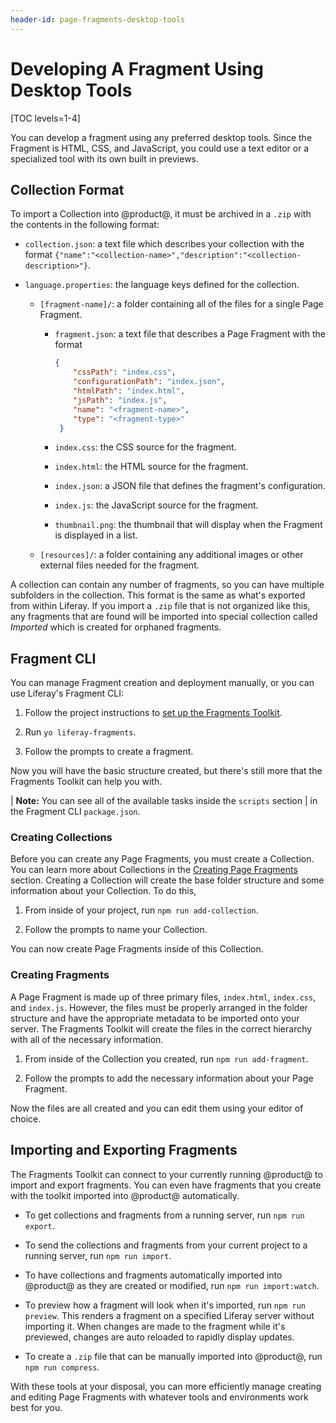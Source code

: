 ```yaml
---
header-id: page-fragments-desktop-tools
---
```


# Developing A Fragment Using Desktop Tools

[TOC levels=1-4]

You can develop a fragment using any preferred desktop tools. Since the Fragment
is HTML, CSS, and JavaScript, you could use a text editor or a specialized tool
with its own built in previews. 

## Collection Format

To import a Collection into @product@, it must be archived in a `.zip` with the
contents in the following format:

- `collection.json`: a text file which describes your collection with the 
     format `{"name":"<collection-name>","description":"<collection-description>"}`.

- `language.properties`: the language keys defined for the collection.

    - `[fragment-name]/`: a folder containing all of the files for a single 
     Page Fragment.

        - `fragment.json`: a text file that describes a Page Fragment with the 
          format

          ```json
          {
              "cssPath": "index.css",
              "configurationPath": "index.json",
              "htmlPath": "index.html",
              "jsPath": "index.js",
              "name": "<fragment-name>",
              "type": "<fragment-type>"
           }
           ```

        - `index.css`: the CSS source for the fragment.

        - `index.html`: the HTML source for the fragment.

        - `index.json`: a JSON file that defines the fragment's configuration.

        - `index.js`: the JavaScript source for the fragment.

        - `thumbnail.png`: the thumbnail that will display when the Fragment is
          displayed in a list.

    - `[resources]/`: a folder containing any additional images or other
      external files needed for the fragment.

A collection can contain any number of fragments, so you can have multiple
subfolders in the collection. This format is the same as what's exported from
within Liferay. If you import a `.zip` file that is not organized like this, 
any fragments that are found will be imported into special collection called 
*Imported* which is created for orphaned fragments.

## Fragment CLI

You can manage Fragment creation and deployment manually, or you can use 
Liferay's Fragment CLI:

1.  Follow the project instructions to
    [set up the Fragments Toolkit](https://github.com/liferay/generator-liferay-fragments/blob/master/README.md).

2.  Run `yo liferay-fragments`.

3.  Follow the prompts to create a fragment.

Now you will have the basic structure created, but there's still more that the 
Fragments Toolkit can help you with.

| **Note:** You can see all of the available tasks inside the `scripts` section
| in the Fragment CLI `package.json`.

### Creating Collections

Before you can create any Page Fragments, you must create a Collection. You can
learn more about Collections in the
[Creating Page Fragments](/docs/7-2/user/-/knowledge_base/u/creating-content-pages#creating-page-fragments)
section. Creating a Collection will create the base folder structure and some
information about your Collection. To do this,

1.  From inside of your project, run `npm run add-collection`.

2.  Follow the prompts to name your Collection.

You can now create Page Fragments inside of this Collection.

### Creating Fragments

A Page Fragment is made up of three primary files, `index.html`, `index.css`, 
and `index.js`. However, the files must be properly arranged in the folder 
structure and have the appropriate metadata to be imported onto your server. 
The Fragments Toolkit will create the files in the correct hierarchy with all 
of the necessary information.

1.  From inside of the Collection you created, run `npm run add-fragment`.

2.  Follow the prompts to add the necessary information about your Page 
    Fragment.
    
Now the files are all created and you can edit them using your editor of 
choice.

## Importing and Exporting Fragments

The Fragments Toolkit can connect to your currently running @product@ to import
and export fragments. You can even have fragments that you create with the 
toolkit imported into @product@ automatically.

- To get collections and fragments from a running server, run `npm run export`.

- To send the collections and fragments from your current project to a running
  server, run `npm run import`.

- To have collections and fragments automatically imported into @product@ as
  they are created or modified, run `npm run import:watch`.

- To preview how a fragment will look when it's imported, run `npm run preview`.
  This renders a fragment on a specified Liferay server without importing it.
  When changes are made to the fragment while it's previewed, changes are auto
  reloaded to rapidly display updates.

- To create a `.zip` file that can be manually imported into @product@, run
  `npm run compress`.

With these tools at your disposal, you can more efficiently manage creating 
and editing Page Fragments with whatever tools and environments work best for 
you. 
